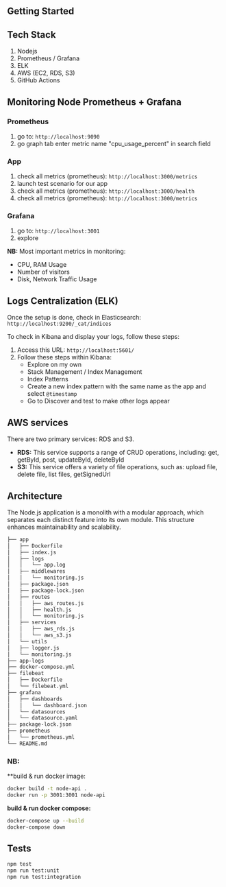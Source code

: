 ## Getting Started

## Tech Stack

1. Nodejs
2. Prometheus / Grafana
3. ELK
4. AWS (EC2, RDS, S3)
5. GitHub Actions

## Monitoring Node Prometheus + Grafana

### Prometheus

1. go to: `http://localhost:9090`
2. go graph tab enter metric name "cpu_usage_percent" in search field

### App

1. check all metrics (prometheus): `http://localhost:3000/metrics`
2. launch test scenario for our app
3. check all metrics (prometheus): `http://localhost:3000/health`
4. check all metrics (prometheus): `http://localhost:3000/metrics`

### Grafana

1. go to: `http://localhost:3001`
2. explore

**NB:**
Most important metrics in monitoring:

- CPU, RAM Usage
- Number of visitors
- Disk, Network Traffic Usage

## Logs Centralization (ELK)

Once the setup is done, check in Elasticsearch: `http://localhost:9200/_cat/indices`

To check in Kibana and display your logs, follow these steps:

1. Access this URL: `http://localhost:5601/`
2. Follow these steps within Kibana:
   - Explore on my own
   - Stack Management / Index Management
   - Index Patterns
   - Create a new index pattern with the same name as the app and select `@timestamp`
   - Go to Discover and test to make other logs appear

## AWS services

There are two primary services: RDS and S3.

- **RDS:** This service supports a range of CRUD operations, including: get, getById, post, updateById, deleteById
- **S3:** This service offers a variety of file operations, such as: upload file, delete file, list files, getSignedUrl

## Architecture

The Node.js application is a monolith with a modular approach, which separates each distinct feature into its own module. This structure enhances maintainability and scalability.

```bash
├── app
│   ├── Dockerfile
│   ├── index.js
│   ├── logs
│   │   └── app.log
│   ├── middlewares
│   │   └── monitoring.js
│   ├── package.json
│   ├── package-lock.json
│   ├── routes
│   │   ├── aws_routes.js
│   │   ├── health.js
│   │   └── monitoring.js
│   ├── services
│   │   ├── aws_rds.js
│   │   └── aws_s3.js
│   └── utils
│   ├── logger.js
│   └── monitoring.js
├── app-logs
├── docker-compose.yml
├── filebeat
│   ├── Dockerfile
│   └── filebeat.yml
├── grafana
│   ├── dashboards
│   │   └── dashboard.json
│   └── datasources
│   └── datasource.yaml
├── package-lock.json
├── prometheus
│   └── prometheus.yml
└── README.md
```

### NB:

\*\*build & run docker image:

```bash
docker build -t node-api .
docker run -p 3001:3001 node-api
```

**build & run docker compose:**

```bash
docker-compose up --build
docker-compose down
```

## Tests

```bash
npm test
npm run test:unit
npm run test:integration
```
